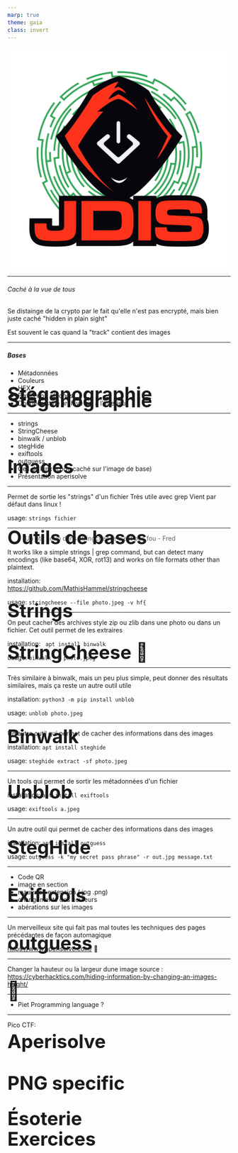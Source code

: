 ```yaml
---
marp: true
theme: gaia
class: invert
---
```

<!-- footer: Frédéric Bilodeau -->

![bg right:25% fit](../Images/logo_jdis.png)

<style scoped>h1 {font-size: 300%;position:absolute; margin:25% 0;}</style>

# Stéganographie

---
<!-- paginate: true -->
<!-- header: Introduction -->
<!-- footer: "" -->
# Stéganographie
###### Caché à la vue de tous
<!-- ###### C'est Quoi ?  -->

Se distainge de la crypto par le fait qu'elle n'est pas encrypté, mais bien juste caché "hidden in plain sight"

Est souvent le cas quand la "track" contient des images

---
# Images

##### Bases
- Métadonnées
- Couleurs
- HEX   
- Pixels non affichés   <!-- https://cyberhacktics.com/hiding-information-by-changing-an-images-height/ -->
- Données style archive zip à l'interieur


--- 
# Outils de bases
- strings
- StringCheese
- binwalk / unblob
- stegHide
- exiftools
- outguess
- Oeil de lynx (code caché sur l'image de base)
- Présentation aperisolve  <!-- https://www.aperisolve.com/cheatsheet -->

---
<!-- header: Outils -->
# Strings

Permet de sortie les "strings" d'un fichier 
Très utile avec grep
Vient par défaut dans linux !

usage:
``` strings fichier ```


---
# StringCheese :watermelon:

> Un ptit coup dans stringcheese c'est pas fou - Fred

It works like a simple strings | grep command, but can detect many encodings (like base64, XOR, rot13) and works on file formats other than plaintext.

installation:  
https://github.com/MathisHammel/stringcheese

usage:
``` stringcheese --file photo.jpeg -v hf{ ```

---
# Binwalk

On peut cacher des archives style zip ou zlib dans une photo ou dans un fichier. Cet outil permet de les extraires

installation:
``` apt install binwalk```

usage:
``` binwalk -e photo.jpeg ```

---
# Unblob
Très similaire à binwalk, mais un peu plus simple, peut donner des résultats similaires, mais ça reste un autre outil utile

installation:
``` python3 -m pip install unblob ```

usage:
``` unblob photo.jpeg ```


---
# StegHide
Un autre outil qui permet de cacher des informations dans des images

installation:
``` apt install steghide ```

usage:
``` steghide extract -sf photo.jpeg ```

---
# Exiftools
Un tools qui permet de sortir les métadonnées d'un fichier

installation:
``` apt install exiftools ```

usage:
``` exiftools a.jpeg ```

---
# outguess
Un autre outil qui permet de cacher des informations dans des images

 
installation:
 ``` apt install outguess ```

usage:
``` outguess -k "my secret pass phrase" -r out.jpg message.txt ```



---
# :eyes:

- Code QR
- image en section
- mauvaise extension (.jpg .png)
- changements des couleurs
- abérations sur les images 

---
# Aperisolve
Un merveilleux site qui fait pas mal toutes les techniques des pages précédantes de façon automagique 

https://www.aperisolve.com/ :watermelon:

---
# PNG specific
Changer la hauteur ou la largeur dune image 
source :
https://cyberhacktics.com/hiding-information-by-changing-an-images-height/

--- 
<!-- header: Wild stuffs -->
# Ésoterie

- Piet Programming language ?


--- 
<!-- header: Exercices -->
# Exercices
Pico CTF:


